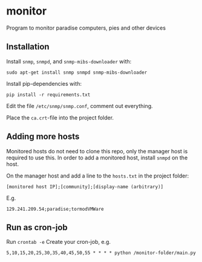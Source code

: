 # monitor
Program to monitor paradise computers, pies and other devices

## Installation
Install `snmp`, `snmpd`, and `snmp-mibs-downloader`  with:
``` 
sudo apt-get install snmp snmpd snmp-mibs-downloader
```

Install pip-dependencies with:
```
pip install -r requirements.txt
```

Edit the file `/etc/snmp/snmp.conf`, comment out everything.

Place the `ca.crt`-file into the project folder.

## Adding more hosts
Monitored hosts do not need to clone this repo, only the manager host is required to use this. In order to add a monitored host, install `snmpd` on the host.



On the manager host and add a line to the `hosts.txt` in the project folder:
```
[monitored host IP];[community];[display-name (arbitrary)]
```
E.g.
```
129.241.209.54;paradise;tormodVMWare
```

## Run as cron-job
Run `crontab -e`
Create your cron-job, e.g. 
```
5,10,15,20,25,30,35,40,45,50,55 * * * * python /monitor-folder/main.py
``` 
